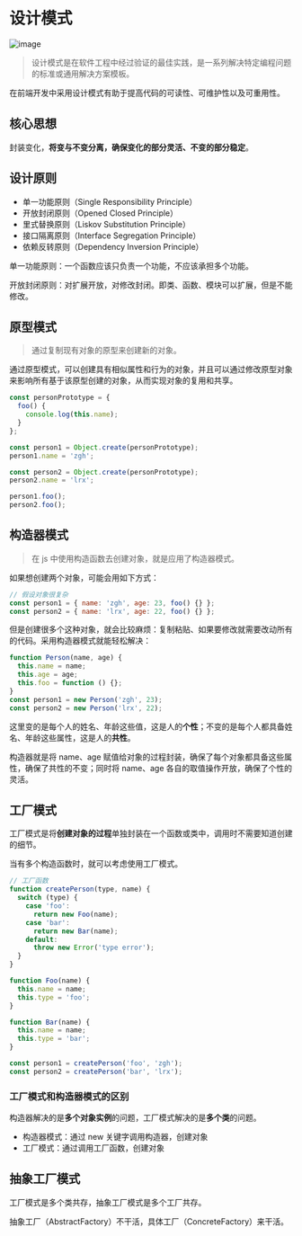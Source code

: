 # 设计模式

![image](https://zghimg.oss-cn-beijing.aliyuncs.com/blog/1666418201.png)

> 设计模式是在软件工程中经过验证的最佳实践，是一系列解决特定编程问题的标准或通用解决方案模板。

在前端开发中采用设计模式有助于提高代码的可读性、可维护性以及可重用性。

## 核心思想

封装变化，**将变与不变分离，确保变化的部分灵活、不变的部分稳定**。

## 设计原则

- 单一功能原则（Single Responsibility Principle）
- 开放封闭原则（Opened Closed Principle）
- 里式替换原则（Liskov Substitution Principle）
- 接口隔离原则（Interface Segregation Principle）
- 依赖反转原则（Dependency Inversion Principle）

单一功能原则：一个函数应该只负责一个功能，不应该承担多个功能。

开放封闭原则：对扩展开放，对修改封闭。即类、函数、模块可以扩展，但是不能修改。

## 原型模式

> 通过复制现有对象的原型来创建新的对象。

通过原型模式，可以创建具有相似属性和行为的对象，并且可以通过修改原型对象来影响所有基于该原型创建的对象，从而实现对象的复用和共享。

```js
const personPrototype = {
  foo() {
    console.log(this.name);
  }
};

const person1 = Object.create(personPrototype);
person1.name = 'zgh';

const person2 = Object.create(personPrototype);
person2.name = 'lrx';

person1.foo();
person2.foo();
```

## 构造器模式

> 在 js 中使用构造函数去创建对象，就是应用了构造器模式。

如果想创建两个对象，可能会用如下方式：

```js
// 假设对象很复杂
const person1 = { name: 'zgh', age: 23, foo() {} };
const person2 = { name: 'lrx', age: 22, foo() {} };
```

但是创建很多个这种对象，就会比较麻烦：复制粘贴、如果要修改就需要改动所有的代码。采用构造器模式就能轻松解决：

```js
function Person(name, age) {
  this.name = name;
  this.age = age;
  this.foo = function () {};
}
const person1 = new Person('zgh', 23);
const person2 = new Person('lrx', 22);
```

这里变的是每个人的姓名、年龄这些值，这是人的**个性**；不变的是每个人都具备姓名、年龄这些属性，这是人的**共性**。

构造器就是将 name、age 赋值给对象的过程封装，确保了每个对象都具备这些属性，确保了共性的不变；同时将 name、age 各自的取值操作开放，确保了个性的灵活。

## 工厂模式

工厂模式是将**创建对象的过程**单独封装在一个函数或类中，调用时不需要知道创建的细节。

当有多个构造函数时，就可以考虑使用工厂模式。

```js
// 工厂函数
function createPerson(type, name) {
  switch (type) {
    case 'foo':
      return new Foo(name);
    case 'bar':
      return new Bar(name);
    default:
      throw new Error('type error');
  }
}

function Foo(name) {
  this.name = name;
  this.type = 'foo';
}

function Bar(name) {
  this.name = name;
  this.type = 'bar';
}

const person1 = createPerson('foo', 'zgh');
const person2 = createPerson('bar', 'lrx');
```

### 工厂模式和构造器模式的区别

构造器解决的是**多个对象实例**的问题，工厂模式解决的是**多个类**的问题。

- 构造器模式：通过 new 关键字调用构造器，创建对象
- 工厂模式：通过调用工厂函数，创建对象

## 抽象工厂模式

工厂模式是多个类共存，抽象工厂模式是多个工厂共存。

抽象工厂（AbstractFactory）不干活，具体工厂（ConcreteFactory）来干活。
